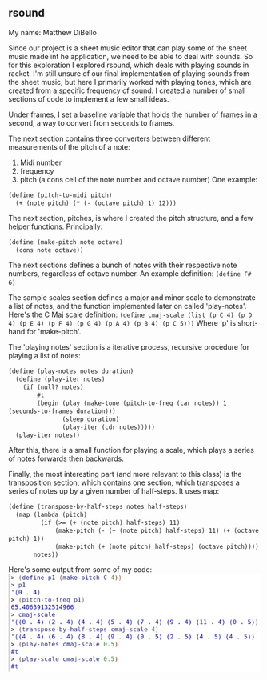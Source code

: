 ## rsound
My name: Matthew DiBello

Since our project is a sheet music editor that can play some of the sheet
music made int he application, we need to be able to deal with sounds. So
for this exploration I explored rsound, which deals with playing sounds in
racket. I'm still unsure of our final implementation of playing sounds from
the sheet music, but here I primarily worked with playing tones, which are
created from a specific frequency of sound. I created a number of small
sections of code to implement a few small ideas.

Under frames, I set a baseline variable that holds the number of frames in
a second, a way to convert from seconds to frames.

The next section contains three converters between different measurements
of the pitch of a note:
1) Midi number
2) frequency
3) pitch (a cons cell of the note number and octave number)
One example:
```
(define (pitch-to-midi pitch)
  (+ (note pitch) (* (- (octave pitch) 1) 12)))
```

The next section, pitches, is where I created the pitch structure, and a few
helper functions. Principally:
```
(define (make-pitch note octave)
  (cons note octave))
```

The next sections defines a bunch of notes with their respective note numbers,
regardless of octave number. An example definition: `(define F# 6)`

The sample scales section defines a major and minor scale to demonstrate a list
of notes, and the function implemented later on called 'play-notes'. Here's the
C Maj scale definition:
`(define cmaj-scale (list (p C 4) (p D 4) (p E 4) (p F 4) (p G 4) (p A 4) (p B 4) (p C 5)))`
Where 'p' is short-hand for 'make-pitch'.

The 'playing notes' section is a iterative process, recursive procedure for playing
a list of notes:
```
(define (play-notes notes duration)
  (define (play-iter notes)
    (if (null? notes)
        #t
        (begin (play (make-tone (pitch-to-freq (car notes)) 1 (seconds-to-frames duration)))
               (sleep duration)
               (play-iter (cdr notes)))))
  (play-iter notes))
```
After this, there is a small function for playing a scale, which plays a series of notes
forwards then backwards.

Finally, the most interesting part (and more relevant to this class) is the
transposition section, which contains one section, which transposes a series of notes
up by a given number of half-steps. It uses map:
```
(define (transpose-by-half-steps notes half-steps)
  (map (lambda (pitch)
         (if (>= (+ (note pitch) half-steps) 11)
             (make-pitch (- (+ (note pitch) half-steps) 11) (+ (octave pitch) 1))
             (make-pitch (+ (note pitch) half-steps) (octave pitch))))
       notes))
```

Here's some output from some of my code:
![code_output](/codeoutput.png?raw=true "Code Output")
